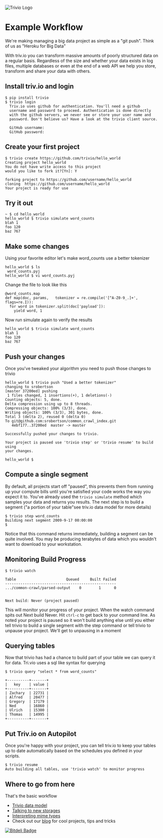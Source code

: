 ![Trivio Logo](http://www.triv.io/images/trivio_logo.png)


Example Workflow
===


We're making managing a big data project as simple as a "git push". Think of us as "Heroku for Big Data"


With triv.io you can transform massive amounts of poorly structured data on a regular basis. Regardless of the size and whether your data exists in log files, multiple databases or even at the end of a web API we help you store, transform and share your data with others.

Install triv.io and login
---
``` 
$ pip install trivio
$ trivio login
  Triv.io uses github for authentication. You'll need a github 
  username and password to proceed. Authentication is done directly
  with the github servers, we never see or store your user name and
  password. Don't believe us? Have a look at the trivio client source.
  
  GitHub username: 
  GitHub password:
``` 

Create your first project
---
``` 
$ trivio create https://github.com/trivio/hello_world
Creating project hello_world
You do not have write access to this project
would you like to fork it?[Yn]: Y

forking project to https://github.com/username/hello_world
cloning  https://github.com/username/hello_world
Your project is ready for use
``` 

Try it out
---
```
~ $ cd hello_world 
hello_world $ trivio simulate word_counts
blah 1
foo 120
baz 767
```

Make some changes
---
Using your favorite editor let's make word_counts use a better tokenizer

```
hello_world $ ls
 word_counts.pyj
hello_world $ vi word_counts.pyj
```

Change the file to look like this

```
@word_counts.map
def map(doc, params,   tokenizer = re.compile('[^A-Z0-9_.]+', flags=re.I)):
  for word in tokenizer.split(doc['payload']):
    yield word, 1
```

Now run simulate again to verify the results

```
hello_world $ trivio simulate word_counts
blah 1
foo 120
baz 767
```

Push your changes
---
Once you've tweaked your algorithm you need to push those changes to trivio

```
hello_world $ trivio push "Used a better tokenizer"
changing to srobertson
[master 37200ed] pushing
 1 files changed, 1 insertions(+), 1 deletions(-)
Counting objects: 5, done.
Delta compression using up to 8 threads.
Compressing objects: 100% (3/3), done.
Writing objects: 100% (3/3), 301 bytes, done.
Total 3 (delta 2), reused 0 (delta 0)
To git@github.com:srobertson/common_crawl_index.git
   4ebf177..37200ed  master -> master

Successfully pushed your changes to trivio.

Your project is paused use 'trivio step' or 'trivio resume' to build using
your changes.

hello_world $
```


Compute a single segment
---
By default, all projects start off "paused", this prevents them from running up your compute bills until you're satisfied your code works the way you expect it to. You've already used the `trivio simulate` method which samples your data and returns you results. The next step is to build a segment ("a portion of your table"see triv.io data model for more details)

```
$ trivio step word_counts
Building next segment 2009-9-17 00:00:00
$
```

Notice that this command returns immediately, building a segment can be quite involved. You may be producing terabytes of data which you wouldn't want to download to your workstation.

Monitoring Build Progress
---
```
$ trivio watch

Table                       Queued     Built Failed 
---------------------------------------------------
.../common-crawl/parsed-output    0        1      0


Next build: Never (project paused)
```

This will monitor your progress of your project. When the watch command spits out Next build Never. Hit `ctrl-c` to get back to your command line. As noted your project is paused so it won't build anything else until you either tell trivio to build a single segment with the step command or tell trivio to unpause your project. We'll get to unpausing in a moment


Querying tables
---

Now that trivio has had a chance to build part of your table we can query it for data. Tri.vio uses a sql like syntax for querying

```
$ trivio query "select * from word_counts"

+----------+-------+
|   key    | value |
+----------+-------+
| Zachary  | 22731 |
| Alfred   | 20477 |
| Gregory  | 17179 |
| Ned      | 16860 |
| Ulrich   | 15300 |
| Thomas   | 14995 |
+----------+-------+
```

Put Triv.io on Autopilot
---

Once you're happy with your project, you can tell triv.io to keep your tables up to date automatically based on the schedules you defined in your scripts.

```
$ trivio resume
Auto building all tables, use 'trivio watch' to monitor progress
```

Where to go from here
---
That's the basic workflow

* [Trivio data model](http://docs.triv.io/)
* [Talking to new storages](http://docs.triv.io/)
* [Interpreting mime types](http://docs.triv.io/)
* Check out our [blog](http://docs.triv.io/) for cool projects, tips and tricks




[![Bitdeli Badge](https://d2weczhvl823v0.cloudfront.net/trivio/trivio.client/trend.png)](https://bitdeli.com/free "Bitdeli Badge")

